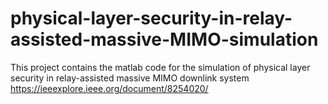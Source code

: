 # physical-layer-security-in-relay-assisted-massive-MIMO-simulation
This project contains the matlab code for the simulation of physical layer security in relay-assisted massive MIMO downlink system
 https://ieeexplore.ieee.org/document/8254020/


